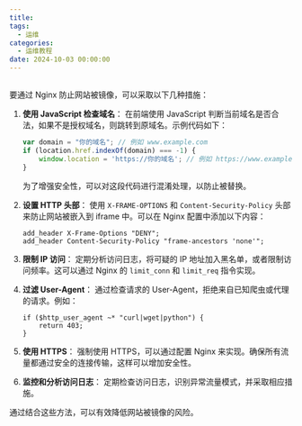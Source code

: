 ```yaml
---
title: 
tags:
  - 运维
categories:
  - 运维教程
date: 2024-10-03 00:00:00
---
```


> 

<!-- more -->

## 

要通过 Nginx 防止网站被镜像，可以采取以下几种措施：

1. **使用 JavaScript 检查域名**：
   在前端使用 JavaScript 判断当前域名是否合法，如果不是授权域名，则跳转到原域名。示例代码如下：
   ```javascript
   var domain = "你的域名"; // 例如 www.example.com
   if (location.href.indexOf(domain) === -1) {
       window.location = 'https://你的域名'; // 例如 https://www.example.com
   }
   ```
   为了增强安全性，可以对这段代码进行混淆处理，以防止被替换。

2. **设置 HTTP 头部**：
   使用 `X-FRAME-OPTIONS` 和 `Content-Security-Policy` 头部来防止网站被嵌入到 iframe 中。可以在 Nginx 配置中添加以下内容：
   ```nginx
   add_header X-Frame-Options "DENY";
   add_header Content-Security-Policy "frame-ancestors 'none'";
   ```

3. **限制 IP 访问**：
   定期分析访问日志，将可疑的 IP 地址加入黑名单，或者限制访问频率。这可以通过 Nginx 的 `limit_conn` 和 `limit_req` 指令实现。

4. **过滤 User-Agent**：
   通过检查请求的 User-Agent，拒绝来自已知爬虫或代理的请求。例如：
   ```nginx
   if ($http_user_agent ~* "curl|wget|python") {
       return 403;
   }
   ```

5. **使用 HTTPS**：
   强制使用 HTTPS，可以通过配置 Nginx 来实现。确保所有流量都通过安全的连接传输，这样可以增加安全性。

6. **监控和分析访问日志**：
   定期检查访问日志，识别异常流量模式，并采取相应措施。

通过结合这些方法，可以有效降低网站被镜像的风险。
